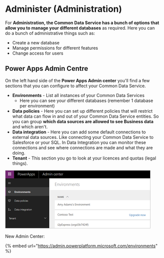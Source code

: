 # Administer \(Administration\)

For **Administration, the Common Data Service has a bunch of options that allow you to manage your different databases** as required. Here you can do a bunch of administrative things such as:

* Create a new database
* Manage permissions for different features
* Change access for users

## Power Apps Admin Centre

On the left hand side of the **Power Apps Admin center** you'll find a few sections that you can configure to affect your Common Data Service.

* **Environments** - List all instances of your Common Data Services
  * Here you can see your different databases \(remember 1 database per environment\) 
* **Data policies** - Here you can set up different policies that will restrict what data can flow in and out of your Common Data Service entities. So you can group **which data sources are allowed to see Business data** and which aren't. 
* **Data integration** - Here you can add some default connections to external data sources. Like connecting your Common Data Service to Salesforce or your SQL. In Data Integration you can monitor these connections and see where connections are made and what they are doing. 
* **Tenant** - This section you go to look at your licences and quotas \(legal things\).

![](../../../.gitbook/assets/image%20%2819%29.png)

New Admin Center:

{% embed url="https://admin.powerplatform.microsoft.com/environments" %}





